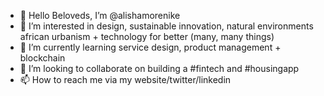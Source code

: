 - 👋 Hello Beloveds, I’m @alishamorenike
- 👀 I’m interested in design, sustainable innovation, natural environments african urbanism + technology for better (many, many things)
- 🌱 I’m currently learning service design, product management + blockchain
- 💞️ I’m looking to collaborate on building a #fintech and #housingapp
- 📫 How to reach me via my website/twitter/linkedin

<!---
alishamorenike/alishamorenike is a ✨ special ✨ repository because its `README.md` (this file) appears on your GitHub profile.
You can click the Preview link to take a look at your changes.
--->
